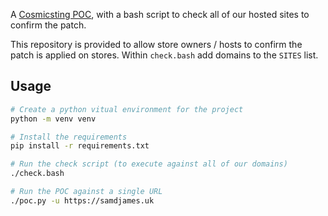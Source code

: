 A [Cosmicsting POC](https://github.com/Chocapikk/CVE-2024-34102), with a bash script to check all of our hosted sites to confirm the patch.

This repository is provided to allow store owners / hosts to confirm the patch is applied on stores. Within `check.bash` add domains to the `SITES` list.

## Usage
```sh
# Create a python vitual environment for the project
python -m venv venv

# Install the requirements
pip install -r requirements.txt

# Run the check script (to execute against all of our domains)
./check.bash

# Run the POC against a single URL
./poc.py -u https://samdjames.uk
```

